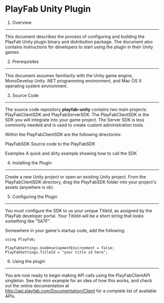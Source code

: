 PlayFab Unity Plugin
====================

1. Overview
-----------
This document describes the process of configuring and building the PlayFab Unity plugin binary and distribution package. The document also contains instructions for developers to start using the plugin in their Unity games.


2. Prerequisites
----------------
This document assumes familiarity with the Unity game engine, MonoDevelop Unity .NET programming environment, and Mac OS X operating system environment.


3. Source Code
--------------
The source code repository **playfab-unity** contains two main projects: PlayFabClientSDK and PlayFabServerSDK. The PlayFabClientSDK is the SDK you will integrate into your game project. The Server SDK is less commonly needed and is used to create custom administration tools.

Within the PlayFabClientSDK are the following directories:

PlayFabSDK  Source code to the PlayFabSDK

Examples    A quick and dirty example showing how to call the SDK


4. Installing the Plugin
------------------------
Create a new Unity project or open an existing Unity project. From the PlayFabClientSDK directory, drag the PlayFabSDK folder into your project's assets (anywhere is ok).

5. Configuring the Plugin
-------------------------
You must configure the SDK to us your unique TitleId, as assigned by the PlayFab developer portal. Your TitleId will be a short string that looks something like "5A7F".

Somewhere in your game's startup code, add the following:

```
using PlayFab;

PlayFabSettings.UseDevelopmentEnvironment = false;
PlayFabSettings.TitleId = "your title id here";
```

6. Using the plugin
-------------------
You are now ready to begin making API calls using the PlayFabClientAPI singleton. See the mini example for an idea of how this works, and check out the online documentation at http://api.playfab.com/Documentation/Client for a complete list of available APIs.
